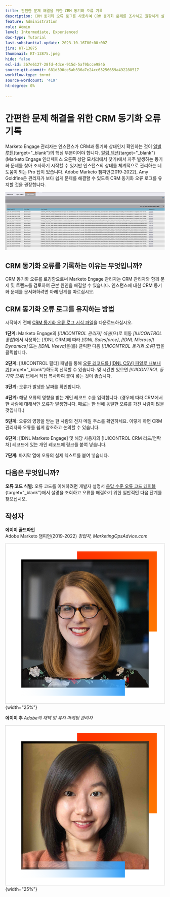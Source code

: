 ```yaml
---
title: 간편한 문제 해결을 위한 CRM 동기화 오류 기록
description: CRM 동기화 오류 로그를 사용하여 CRM 동기화 문제를 조사하고 원활하게 실행하는 방법에 대해 알아봅니다.
feature: Administration
role: Admin
level: Intermediate, Experienced
doc-type: Tutorial
last-substantial-update: 2023-10-16T00:00:00Z
jira: KT-13875
thumbnail: KT-13875.jpeg
hide: false
exl-id: 3b7e6127-28fd-4dce-915d-5af9bcce984b
source-git-commit: 681d390ce5ab336a7e24cc63256659a492288517
workflow-type: tm+mt
source-wordcount: '419'
ht-degree: 0%

---
```


# 간편한 문제 해결을 위한 CRM 동기화 오류 기록

Marketo Engage 관리자는 인스턴스가 CRM과 동기화 상태인지 확인하는 것이 [일별 루틴](https://nation.marketo.com/t5/champion-program-blogs/my-marketo-morning-routine-tips-for-driving-marketing-operation/ba-p/247508){target="_blank"}의 핵심 부분이어야 합니다. [알림 섹션](https://experienceleague.adobe.com/docs/marketo/using/product-docs/core-marketo-concepts/miscellaneous/notification-types.html?lang=ko){target="_blank"}(Marketo Engage 인터페이스 오른쪽 상단 모서리에서 찾기)에서 자주 발생하는 동기화 문제를 찾아 조사하기 시작할 수 있지만 인스턴스의 상태를 체계적으로 관리하는 데 도움이 되는 Pro 팁이 있습니다. Adobe Marketo 챔피언(2019-2022), Amy Goldfine은 관리자가 보다 쉽게 문제를 해결할 수 있도록 CRM 동기화 오류 로그를 유지할 것을 권장합니다.

![동기화 오류 탭의 스크린샷](/help/tutorial-inherited-instance/_assets/Marketo_Engage_Admin_Salesforce_Sync_Errors_Tab.png)

## CRM 동기화 오류를 기록하는 이유는 무엇입니까?

CRM 동기화 오류를 로깅함으로써 Marketo Engage 관리자는 CRM 관리자와 함께 문제 및 트렌드를 검토하여 근본 원인을 해결할 수 있습니다. 인스턴스에 대한 CRM 동기화 문제를 문서화하려면 아래 단계를 따르십시오.

## CRM 동기화 오류 로그를 유지하는 방법

시작하기 전에 [CRM 동기화 오류 로그 서식 파일](/help/tutorial-inherited-instance/_assets/downloads/Adobe-Marketo-Engage_CRM-Sync-Error-Log-Template.xlsx)을 다운로드하십시오.

**1단계:** Marketo Engage의 *[!UICONTROL 관리자] 섹션*(으)로 이동 *[!UICONTROL 통합]*&#x200B;에서 사용하는 [!DNL CRM]에 따라 *[!DNL Salesforce]*, *[!DNL Microsoft Dynamics]* 또는 *[!DNL Veeva]*&#x200B;을(를) 클릭한 다음 *[!UICONTROL 동기화 오류]* 탭을 클릭합니다.

**2단계:** [!UICONTROL 필터] 패널을 통해 [오류 레코드를  [!DNL CSV] 파일로 내보내기](https://experienceleague.adobe.com/docs/marketo/using/product-docs/crm-sync/salesforce-sync/salesforce-sync-errors.html?lang=ko#filter-sync-errors){target="_blank"}하도록 선택할 수 있습니다. 몇 시간만 있으면 *[!UICONTROL 동기화 오류]* 탭에서 직접 복사하여 붙여 넣는 것이 좋습니다.

**3단계:** 오류가 발생한 날짜를 확인합니다.

**4단계:** 해당 오류의 영향을 받는 개인 레코드 수를 입력합니다. (경우에 따라 CRM에서 한 사람에 대해서만 오류가 발생합니다. 때로는 한 번에 동일한 오류를 가진 사람이 많을 것입니다.)

**5단계:** 오류의 영향을 받는 한 사람의 전자 메일 주소를 확인하세요. 이렇게 하면 CRM 관리자와 오류를 쉽게 참조하고 논의할 수 있습니다.

**6단계:** [!DNL Marketo Engage] 및 해당 사용자의 [!UICONTROL CRM 리드/연락처] 레코드에 있는 개인 레코드에 링크를 붙여 넣습니다.

**7단계:** 마지막 열에 오류의 실제 텍스트를 붙여 넣습니다.

## 다음은 무엇입니까?

**오류 코드 식별:** 오류 코드를 이해하려면 개발자 설명서 [응답 수준 오류 코드 테이블](https://developers.marketo.com/rest-api/error-codes/#response_level_error_codes){target="_blank"}에서 설명을 조회하고 오류를 해결하기 위한 일반적인 다음 단계를 찾으십시오.

## 작성자

**에이미 골드파인**\
Adobe Marketo 챔피언(2019-2022)
*창업자, MarketingOpsAdvice.com*

![에이미 골드파인](/help/tutorial-inherited-instance/_assets/authors/Customer_Author_Amy_Goldfine.png){width="25%"}

**에이미 추**
*Adobe의 채택 및 유지 마케팅 관리자*

![에이미 추](/help/tutorial-inherited-instance/_assets/authors/Adobe_Author_Amy_Chiu.png){width="25%"}
